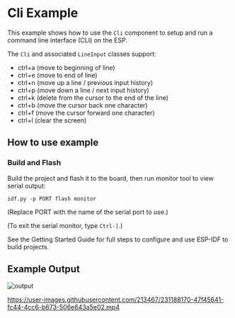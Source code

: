 # Cli Example

This example shows how to use the `Cli` component to setup and run a command
line interface (CLI) on the ESP.

The `Cli` and associated `LineInput` classes support:
  *   ctrl+a (move to beginning of line)
  *   ctrl+e (move to end of line)
  *   ctrl+n (move up a line / previous input history)
  *   ctrl+p (move down a line / next input history)
  *   ctrl+k (delete from the cursor to the end of the line)
  *   ctrl+b (move the cursor back one character)
  *   ctrl+f (move the cursor forward one character)
  *   ctrl+l (clear the screen)

## How to use example

### Build and Flash

Build the project and flash it to the board, then run monitor tool to view serial output:

```
idf.py -p PORT flash monitor
```

(Replace PORT with the name of the serial port to use.)

(To exit the serial monitor, type ``Ctrl-]``.)

See the Getting Started Guide for full steps to configure and use ESP-IDF to build projects.

## Example Output

![output](https://user-images.githubusercontent.com/213467/231225408-90881f56-901a-4d7f-9649-1ddd4d3ea560.png)

https://user-images.githubusercontent.com/213467/231188170-47f45641-fc44-4cc6-b673-506e643a5e02.mp4
